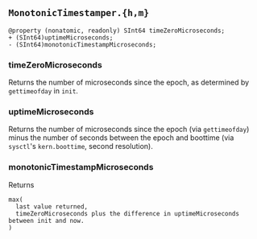## `MonotonicTimestamper.{h,m}`

```objc
@property (nonatomic, readonly) SInt64 timeZeroMicroseconds;
+ (SInt64)uptimeMicroseconds;
- (SInt64)monotonicTimestampMicroseconds;
```


### timeZeroMicroseconds

Returns the number of microseconds since the epoch, as determined by `gettimeofday` in `init`.


### uptimeMicroseconds

Returns the number of microseconds since the epoch (via `gettimeofday`)
minus the number of seconds between the epoch and boottime
(via `sysctl`'s `kern.boottime`, second resolution).


### monotonicTimestampMicroseconds

Returns

    max(
      last value returned,
      timeZeroMicroseconds plus the difference in uptimeMicroseconds between init and now.
    )

